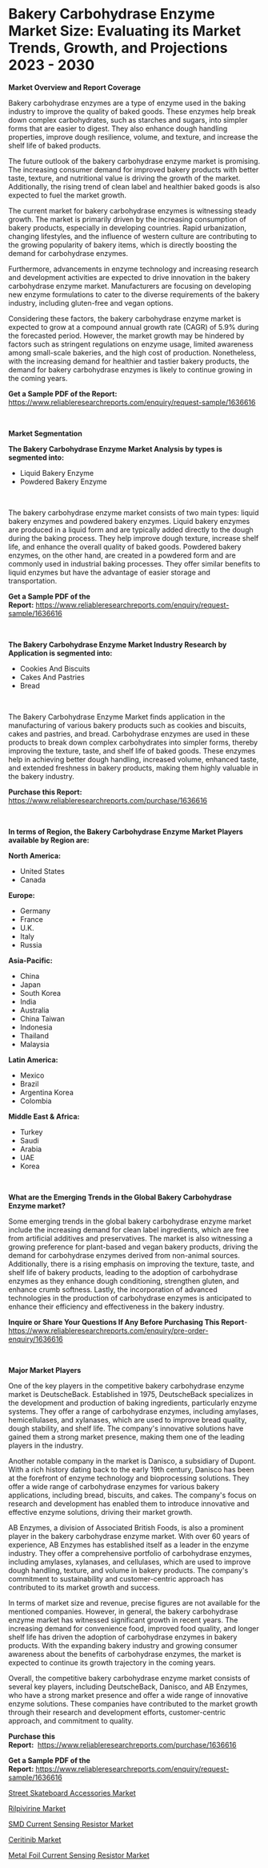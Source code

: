 <p><h1>Bakery Carbohydrase Enzyme Market Size: Evaluating its Market Trends, Growth, and Projections 2023 - 2030</h1></p><p><strong>Market Overview and Report Coverage</strong></p>
<p><p>Bakery carbohydrase enzymes are a type of enzyme used in the baking industry to improve the quality of baked goods. These enzymes help break down complex carbohydrates, such as starches and sugars, into simpler forms that are easier to digest. They also enhance dough handling properties, improve dough resilience, volume, and texture, and increase the shelf life of baked products.</p><p>The future outlook of the bakery carbohydrase enzyme market is promising. The increasing consumer demand for improved bakery products with better taste, texture, and nutritional value is driving the growth of the market. Additionally, the rising trend of clean label and healthier baked goods is also expected to fuel the market growth.</p><p>The current market for bakery carbohydrase enzymes is witnessing steady growth. The market is primarily driven by the increasing consumption of bakery products, especially in developing countries. Rapid urbanization, changing lifestyles, and the influence of western culture are contributing to the growing popularity of bakery items, which is directly boosting the demand for carbohydrase enzymes.</p><p>Furthermore, advancements in enzyme technology and increasing research and development activities are expected to drive innovation in the bakery carbohydrase enzyme market. Manufacturers are focusing on developing new enzyme formulations to cater to the diverse requirements of the bakery industry, including gluten-free and vegan options.</p><p>Considering these factors, the bakery carbohydrase enzyme market is expected to grow at a compound annual growth rate (CAGR) of 5.9% during the forecasted period. However, the market growth may be hindered by factors such as stringent regulations on enzyme usage, limited awareness among small-scale bakeries, and the high cost of production. Nonetheless, with the increasing demand for healthier and tastier bakery products, the demand for bakery carbohydrase enzymes is likely to continue growing in the coming years.</p></p>
<p><strong>Get a Sample PDF of the Report:</strong> <a href="https://www.reliableresearchreports.com/enquiry/request-sample/1636616">https://www.reliableresearchreports.com/enquiry/request-sample/1636616</a></p>
<p>&nbsp;</p>
<p><strong>Market Segmentation</strong></p>
<p><strong>The Bakery Carbohydrase Enzyme Market Analysis by types is segmented into:</strong></p>
<p><ul><li>Liquid Bakery Enzyme</li><li>Powdered Bakery Enzyme</li></ul></p>
<p>&nbsp;</p>
<p><p>The bakery carbohydrase enzyme market consists of two main types: liquid bakery enzymes and powdered bakery enzymes. Liquid bakery enzymes are produced in a liquid form and are typically added directly to the dough during the baking process. They help improve dough texture, increase shelf life, and enhance the overall quality of baked goods. Powdered bakery enzymes, on the other hand, are created in a powdered form and are commonly used in industrial baking processes. They offer similar benefits to liquid enzymes but have the advantage of easier storage and transportation.</p></p>
<p><strong>Get a Sample PDF of the Report:</strong>&nbsp;<a href="https://www.reliableresearchreports.com/enquiry/request-sample/1636616">https://www.reliableresearchreports.com/enquiry/request-sample/1636616</a></p>
<p>&nbsp;</p>
<p><strong>The Bakery Carbohydrase Enzyme Market Industry Research by Application is segmented into:</strong></p>
<p><ul><li>Cookies And Biscuits</li><li>Cakes And Pastries</li><li>Bread</li></ul></p>
<p>&nbsp;</p>
<p><p>The Bakery Carbohydrase Enzyme Market finds application in the manufacturing of various bakery products such as cookies and biscuits, cakes and pastries, and bread. Carbohydrase enzymes are used in these products to break down complex carbohydrates into simpler forms, thereby improving the texture, taste, and shelf life of baked goods. These enzymes help in achieving better dough handling, increased volume, enhanced taste, and extended freshness in bakery products, making them highly valuable in the bakery industry.</p></p>
<p><strong>Purchase this Report:</strong>&nbsp; <a href="https://www.reliableresearchreports.com/purchase/1636616">https://www.reliableresearchreports.com/purchase/1636616</a></p>
<p>&nbsp;</p>
<p><strong>In terms of Region, the Bakery Carbohydrase Enzyme Market Players available by Region are:</strong></p>
<p>
    <p> <strong> North America: </strong>
        <ul>
            <li>United States</li>
            <li>Canada</li>
        </ul>
        </p> 
    <p> <strong> Europe: </strong>
        <ul>
            <li>Germany</li>
            <li>France</li>
            <li>U.K.</li>
            <li>Italy</li>
            <li>Russia</li>
        </ul>
        </p> 
    <p> <strong> Asia-Pacific: </strong>
        <ul>
            <li>China</li>
            <li>Japan</li>
            <li>South Korea</li>
            <li>India</li>
            <li>Australia</li>
            <li>China Taiwan</li>
            <li>Indonesia</li>
            <li>Thailand</li>
            <li>Malaysia</li>
        </ul>
        </p> 
    <p> <strong> Latin America: </strong>
        <ul>
            <li>Mexico</li>
            <li>Brazil</li>
            <li>Argentina Korea</li>
            <li>Colombia</li>
        </ul>
        </p> 
    <p> <strong> Middle East & Africa: </strong>
        <ul>
            <li>Turkey</li>
            <li>Saudi</li>
            <li>Arabia</li>
            <li>UAE</li>
            <li>Korea</li>
        </ul>
    </p>
    </p>
<p>&nbsp;</p>
<p><strong>What are the Emerging Trends in the Global Bakery Carbohydrase Enzyme market?</strong></p>
<p><p>Some emerging trends in the global bakery carbohydrase enzyme market include the increasing demand for clean label ingredients, which are free from artificial additives and preservatives. The market is also witnessing a growing preference for plant-based and vegan bakery products, driving the demand for carbohydrase enzymes derived from non-animal sources. Additionally, there is a rising emphasis on improving the texture, taste, and shelf life of bakery products, leading to the adoption of carbohydrase enzymes as they enhance dough conditioning, strengthen gluten, and enhance crumb softness. Lastly, the incorporation of advanced technologies in the production of carbohydrase enzymes is anticipated to enhance their efficiency and effectiveness in the bakery industry.</p></p>
<p><strong>Inquire or Share Your Questions If Any Before Purchasing This Report</strong>- <a href="https://www.reliableresearchreports.com/enquiry/pre-order-enquiry/1636616">https://www.reliableresearchreports.com/enquiry/pre-order-enquiry/1636616</a></p>
<p>&nbsp;</p>
<p><strong>Major Market Players</strong></p>
<p><p>One of the key players in the competitive bakery carbohydrase enzyme market is DeutscheBack. Established in 1975, DeutscheBack specializes in the development and production of baking ingredients, particularly enzyme systems. They offer a range of carbohydrase enzymes, including amylases, hemicellulases, and xylanases, which are used to improve bread quality, dough stability, and shelf life. The company's innovative solutions have gained them a strong market presence, making them one of the leading players in the industry.</p><p>Another notable company in the market is Danisco, a subsidiary of Dupont. With a rich history dating back to the early 19th century, Danisco has been at the forefront of enzyme technology and bioprocessing solutions. They offer a wide range of carbohydrase enzymes for various bakery applications, including bread, biscuits, and cakes. The company's focus on research and development has enabled them to introduce innovative and effective enzyme solutions, driving their market growth.</p><p>AB Enzymes, a division of Associated British Foods, is also a prominent player in the bakery carbohydrase enzyme market. With over 60 years of experience, AB Enzymes has established itself as a leader in the enzyme industry. They offer a comprehensive portfolio of carbohydrase enzymes, including amylases, xylanases, and cellulases, which are used to improve dough handling, texture, and volume in bakery products. The company's commitment to sustainability and customer-centric approach has contributed to its market growth and success.</p><p>In terms of market size and revenue, precise figures are not available for the mentioned companies. However, in general, the bakery carbohydrase enzyme market has witnessed significant growth in recent years. The increasing demand for convenience food, improved food quality, and longer shelf life has driven the adoption of carbohydrase enzymes in bakery products. With the expanding bakery industry and growing consumer awareness about the benefits of carbohydrase enzymes, the market is expected to continue its growth trajectory in the coming years.</p><p>Overall, the competitive bakery carbohydrase enzyme market consists of several key players, including DeutscheBack, Danisco, and AB Enzymes, who have a strong market presence and offer a wide range of innovative enzyme solutions. These companies have contributed to the market growth through their research and development efforts, customer-centric approach, and commitment to quality.</p></p>
<p><strong>Purchase this Report:</strong>&nbsp;&nbsp;<a href="https://www.reliableresearchreports.com/purchase/1636616">https://www.reliableresearchreports.com/purchase/1636616</a></p>
<p></p>
<p><strong>Get a Sample PDF of the Report:</strong>&nbsp;<a href="https://www.reliableresearchreports.com/enquiry/request-sample/1636616">https://www.reliableresearchreports.com/enquiry/request-sample/1636616</a></p>
<p><p><a href="https://www.linkedin.com/pulse/decoding-street-skateboard-accessories-market-deep-dive-pj4ee/">Street Skateboard Accessories Market</a></p><p><a href="https://medium.com/@nettieboyle84/rilpivirine-market-furnishes-information-on-market-share-market-trends-and-market-growth-27f1e01454d7">Rilpivirine Market</a></p><p><a href="https://www.linkedin.com/pulse/smd-current-sensing-resistor-market-research-report-provides-wnw4e/">SMD Current Sensing Resistor Market</a></p><p><a href="https://medium.com/@williambatz97/ceritinib-market-research-report-its-history-and-forecast-2023-to-2030-5c869c5c59b2">Ceritinib Market</a></p><p><a href="https://www.linkedin.com/pulse/metal-foil-current-sensing-resistor-market-size-share-global-vnzne/">Metal Foil Current Sensing Resistor Market</a></p></p>